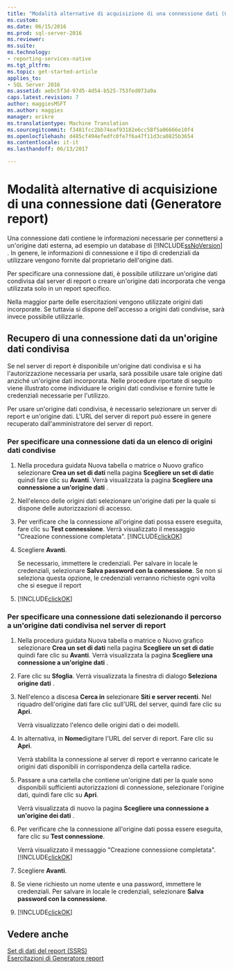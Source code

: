 ```yaml
---
title: "Modalità alternative di acquisizione di una connessione dati (Generatore Report) | Documenti Microsoft"
ms.custom: 
ms.date: 06/15/2016
ms.prod: sql-server-2016
ms.reviewer: 
ms.suite: 
ms.technology:
- reporting-services-native
ms.tgt_pltfrm: 
ms.topic: get-started-article
applies_to:
- SQL Server 2016
ms.assetid: aebc5f3d-97d5-4d54-b525-753fed073a9a
caps.latest.revision: 7
author: maggiesMSFT
ms.author: maggies
manager: erikre
ms.translationtype: Machine Translation
ms.sourcegitcommit: f3481fcc2bb74eaf93182e6cc58f5a06666e10f4
ms.openlocfilehash: d485cf494efedfc0fe7f6a47f11d3ca0825b3654
ms.contentlocale: it-it
ms.lasthandoff: 06/13/2017

---
```

# <a name="alternative-ways-to-get-a-data-connection-report-builder"></a>Modalità alternative di acquisizione di una connessione dati (Generatore report)
Una connessione dati contiene le informazioni necessarie per connettersi a un'origine dati esterna, ad esempio un database di [!INCLUDE[ssNoVersion](../includes/ssnoversion-md.md)] . In genere, le informazioni di connessione e il tipo di credenziali da utilizzare vengono fornite dal proprietario dell'origine dati.  
  
Per specificare una connessione dati, è possibile utilizzare un'origine dati condivisa dal server di report o creare un'origine dati incorporata che venga utilizzata solo in un report specifico.  
  
Nella maggior parte delle esercitazioni vengono utilizzate origini dati incorporate. Se tuttavia si dispone dell'accesso a origini dati condivise, sarà invece possibile utilizzarle.  
  
## <a name="getting-a-data-connection-from-a-shared-data-source"></a>Recupero di una connessione dati da un'origine dati condivisa  
Se nel server di report è disponibile un'origine dati condivisa e si ha l'autorizzazione necessaria per usarla, sarà possibile usare tale origine dati anziché un'origine dati incorporata. Nelle procedure riportate di seguito viene illustrato come individuare le origini dati condivise e fornire tutte le credenziali necessarie per l'utilizzo.  
  
Per usare un'origine dati condivisa, è necessario selezionare un server di report e un'origine dati. L'URL del server di report può essere in genere recuperato dall'amministratore del server di report.  
  
### <a name="to-specify-a-data-connection-from-a-list-of-shared-data-sources"></a>Per specificare una connessione dati da un elenco di origini dati condivise  
  
1.  Nella procedura guidata Nuova tabella o matrice o Nuovo grafico selezionare **Crea un set di dati** nella pagina **Scegliere un set di dati**e quindi fare clic su **Avanti**. Verrà visualizzata la pagina **Scegliere una connessione a un'origine dati** .  
  
2.  Nell'elenco delle origini dati selezionare un'origine dati per la quale si dispone delle autorizzazioni di accesso.  
  
3.  Per verificare che la connessione all'origine dati possa essere eseguita, fare clic su **Test connessione**. Verrà visualizzato il messaggio "Creazione connessione completata". [!INCLUDE[clickOK](../includes/clickok-md.md)]  
  
4.  Scegliere **Avanti**.  
  
    Se necessario, immettere le credenziali. Per salvare in locale le credenziali, selezionare **Salva password con la connessione**. Se non si seleziona questa opzione, le credenziali verranno richieste ogni volta che si esegue il report  
  
5.  [!INCLUDE[clickOK](../includes/clickok-md.md)]  
  
### <a name="to-specify-a-data-connection-by-browsing-to-a-shared-data-source-on-a-report-server"></a>Per specificare una connessione dati selezionando il percorso a un'origine dati condivisa nel server di report  
  
1.  Nella procedura guidata Nuova tabella o matrice o Nuovo grafico selezionare **Crea un set di dati** nella pagina **Scegliere un set di dati**e quindi fare clic su **Avanti**. Verrà visualizzata la pagina **Scegliere una connessione a un'origine dati** .  
  
2.  Fare clic su **Sfoglia**. Verrà visualizzata la finestra di dialogo **Seleziona origine dati** .  
  
3.  Nell'elenco a discesa **Cerca in** selezionare **Siti e server recenti**. Nel riquadro dell'origine dati fare clic sull'URL del server, quindi fare clic su **Apri**.  
  
    Verrà visualizzato l'elenco delle origini dati o dei modelli.  
  
4.  In alternativa, in **Nome**digitare l'URL del server di report. Fare clic su **Apri**.  
  
    Verrà stabilita la connessione al server di report e verranno caricate le origini dati disponibili in corrispondenza della cartella radice.  
  
5.  Passare a una cartella che contiene un'origine dati per la quale sono disponibili sufficienti autorizzazioni di connessione, selezionare l'origine dati, quindi fare clic su **Apri**.  
  
    Verrà visualizzata di nuovo la pagina **Scegliere una connessione a un'origine dei dati** .  
  
6.  Per verificare che la connessione all'origine dati possa essere eseguita, fare clic su **Test connessione**.  
  
    Verrà visualizzato il messaggio "Creazione connessione completata". [!INCLUDE[clickOK](../includes/clickok-md.md)]  
  
7.  Scegliere **Avanti**.  
  
8.  Se viene richiesto un nome utente e una password, immettere le credenziali. Per salvare in locale le credenziali, selezionare **Salva password con la connessione**.  
  
9. [!INCLUDE[clickOK](../includes/clickok-md.md)]  
  
## <a name="see-also"></a>Vedere anche  
[Set di dati del report &#40;SSRS&#41;](../reporting-services/report-data/report-datasets-ssrs.md)  
[Esercitazioni di Generatore report](../reporting-services/report-builder-tutorials.md) 
  


